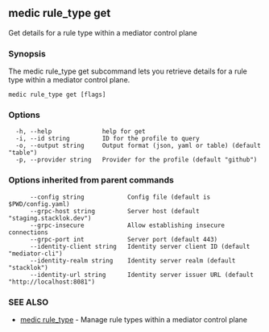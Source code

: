 ## medic rule_type get

Get details for a rule type within a mediator control plane

### Synopsis

The medic rule_type get subcommand lets you retrieve details for a rule type within a
mediator control plane.

```
medic rule_type get [flags]
```

### Options

```
  -h, --help              help for get
  -i, --id string         ID for the profile to query
  -o, --output string     Output format (json, yaml or table) (default "table")
  -p, --provider string   Provider for the profile (default "github")
```

### Options inherited from parent commands

```
      --config string            Config file (default is $PWD/config.yaml)
      --grpc-host string         Server host (default "staging.stacklok.dev")
      --grpc-insecure            Allow establishing insecure connections
      --grpc-port int            Server port (default 443)
      --identity-client string   Identity server client ID (default "mediator-cli")
      --identity-realm string    Identity server realm (default "stacklok")
      --identity-url string      Identity server issuer URL (default "http://localhost:8081")
```

### SEE ALSO

* [medic rule_type](medic_rule_type.md)	 - Manage rule types within a mediator control plane


